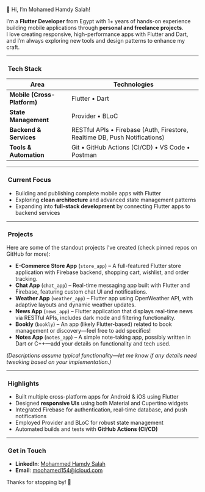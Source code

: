 👋 Hi, I’m Mohamed Hamdy Salah!

I’m a **Flutter Developer** from Egypt with 1+ years of hands-on experience building mobile applications through **personal and freelance projects**.  
I love creating responsive, high-performance apps with Flutter and Dart, and I’m always exploring new tools and design patterns to enhance my craft.

---

### ​ Tech Stack

| Area                      | Technologies                                |
|---------------------------|---------------------------------------------|
| **Mobile (Cross-Platform)** | Flutter • Dart                            |
| **State Management**       | Provider • BLoC                            |
| **Backend & Services**     | RESTful APIs • Firebase (Auth, Firestore, Realtime DB, Push Notifications) |
| **Tools & Automation**     | Git • GitHub Actions (CI/CD) • VS Code • Postman |

---

### ​ Current Focus

- Building and publishing complete mobile apps with Flutter  
- Exploring **clean architecture** and advanced state management patterns  
- Expanding into **full-stack development** by connecting Flutter apps to backend services  

---

### ​ Projects

Here are some of the standout projects I’ve created (check pinned repos on GitHub for more):

- **E-Commerce Store App** (`store_app`) – A full-featured Flutter store application with Firebase backend, shopping cart, wishlist, and order tracking.  
- **Chat App** (`chat_app`) – Real-time messaging app built with Flutter and Firebase, featuring custom chat UI and notifications.  
- **Weather App** (`weather_app`) – Flutter app using OpenWeather API, with adaptive layouts and dynamic weather updates.  
- **News App** (`news_app`) – Flutter application that displays real-time news via RESTful APIs, includes dark mode and filtering functionality.  
- **Bookly** (`bookly`) – An app (likely Flutter-based) related to book management or discovery—feel free to add specifics!  
- **Notes App** (`notes_app`) – A simple note-taking app, possibly written in Dart or C++—add your details on functionality and tech used.  

*(Descriptions assume typical functionality—let me know if any details need tweaking based on your implementation.)*

---

### ​ Highlights

- Built multiple cross-platform apps for Android & iOS using Flutter  
- Designed **responsive UIs** using both Material and Cupertino widgets  
- Integrated Firebase for authentication, real-time database, and push notifications  
- Employed Provider and BLoC for robust state management  
- Automated builds and tests with **GitHub Actions (CI/CD)**  

---

### ​ Get in Touch

- **LinkedIn**: [Mohammed Hamdy Salah](https://www.linkedin.com/in/moohammed154/)  
- **Email**: moohamed154@icloud.com  

Thanks for stopping by! 🚀
